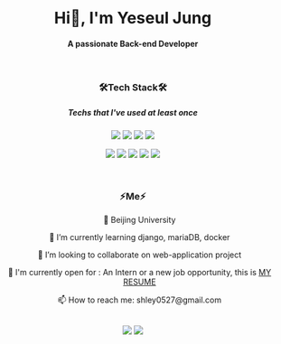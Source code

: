 <br>
<H1 align='center'> Hi👋, I'm Yeseul Jung </H1>
<H4 align='center'> A passionate Back-end Developer </H3>

<!--
**Yxseul/Yxseul** is a ✨ _special_ ✨ repository because its `README.md` (this file) appears on your GitHub profile.

Here are some ideas to get you started:
-->
<br>
<div align='center'>
  <H3>🛠Tech Stack🛠</H3>
  <H5>Techs that I've used at least once</H5>
  <p><img src="https://img.shields.io/badge/Java-007396?style=flat-square&logo=Java&logoColor=white"/></a>
  <img src="https://img.shields.io/badge/Python-FECC00?style=flat-square&logo=Python&logoColor=white"/></a>
  <img src="https://img.shields.io/badge/SpringBoot-3766AB?style=flat-square&logo=Spring&logoColor=white"/></a>
  <img src="https://img.shields.io/badge/css-E34F26?style=flat-square&logo=css&logoColor=white"/></a>
  </p>
  <p><img src="https://img.shields.io/badge/Django-006600?style=flat-square&logo=Django&logoColor=white"/></a>
  <img src="https://img.shields.io/badge/Mysql-4479A1?style=flat-square&logo=Mysql&logoColor=white"/></a>
  <img src="https://img.shields.io/badge/Flask-DC461D?style=flat-square&logo=Flask&logoColor=white"/></a>
  <img src="https://img.shields.io/badge/Javascript-F7DF1E?style=flat-square&logo=Javascript&logoColor=white"/></a>
  <img src="https://img.shields.io/badge/Pycharm-3766AB?style=flat-square&logo=PyCharm&logoColor=white"/></a></p>
  <br>
  <H3>⚡Me⚡</H3> 
  <ul>
    <p> 🔭 Beijing University </p>
    <p> 🌱 I’m currently learning django, mariaDB, docker </p>
    <p> 👯 I’m looking to collaborate on web-application project </p>
    <p> 🤔 I'm currently open for : An Intern or a new job opportunity, this is 
    <a href='https://drive.google.com/file/d/1LUva4IdP6pW09iuzV2ZqAba87Spc1KH1/view?usp=sharing'> MY RESUME</a> </p>
    <p> 📫 How to reach me: shley0527@gmail.com </p>
  </ul><br>
  <div height="180em">
    <img src="https://github-readme-stats.vercel.app/api?username=Yxseul&show_icons=true&hide_border=true&&count_private=true&include_all_commits=true" />
    <img src="https://github-readme-stats.vercel.app/api/top-langs/?username=Yxseul&layout=compact" />
  </div>
</div>
<br><br><br><br>
